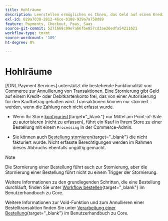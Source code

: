```yaml
---
title: Hohlräume
description: Leerstellen ermöglichen es Ihnen, das Geld auf einem Kredit- oder Debitkartenkonto freizugeben, das durch eine Autorisierung für den Betrag eines Kaufs gesperrt oder beiseite gehalten wird.
exl-id: 029a7038-2812-46ce-b188-929a7a758d89
feature: Payments, Checkout, Paas, Saas
source-git-commit: 5271668c99e7a66fbe857cd3ae26edfa54211621
workflow-type: tm+mt
source-wordcount: '189'
ht-degree: 0%

---
```


# Hohlräume

[!DNL Payment Services] unterstützt die bestehende Funktionalität von Commerce zur Annullierung von Transaktionen. Eine Stornierung gibt Geld auf einem Kredit- oder Debitkartenkonto frei, das von einer Autorisierung für den Kaufbetrag gehalten wird. Transaktionen können nur storniert werden, wenn die Zahlung noch nicht erfasst wurde.

* Wenn Ihr Store [konfiguriert](https://experienceleague.adobe.com/en/docs/commerce-admin/config/sales/payment-methods/payment-methods#payment-actions){target="_blank"} nur Mittel am Point-of-Sale zu autorisieren (nicht zu erfassen), führt ein Kauf in Ihrem Store zu einer Bestellung mit einem `Processing` in der Commerce-Admin.

* Sie können auch [Bestellung stornieren](https://experienceleague.adobe.com/en/docs/commerce-admin/stores-sales/point-of-purchase/assist/customer-account-create-order){target="_blank"} die nicht fakturiert wurde. Nicht erfasste Berechtigungen werden im Rahmen dieses Abbruchs ebenfalls ungültig gemacht.

>[!NOTE]
>
>Die Stornierung einer Bestellung führt auch zur Stornierung, aber die Stornierung einer Bestellung führt nicht zu einem Trigger der Stornierung.

Weitere Informationen zu den grundlegenden Schritten, die eine Bestellung durchläuft, finden Sie unter [Workflow bestellen](https://experienceleague.adobe.com/en/docs/commerce-admin/stores-sales/order-management/orders/order-processing){target="_blank"} im Benutzerhandbuch zu Core.

Weitere Informationen zur Void-Funktion und zum Annullieren einer Bestelltransaktion finden Sie unter [Verarbeitung einer Bestellung](https://experienceleague.adobe.com/en/docs/commerce-admin/stores-sales/order-management/orders/order-processing#process-an-order){target="_blank"} im Benutzerhandbuch zu Core.
